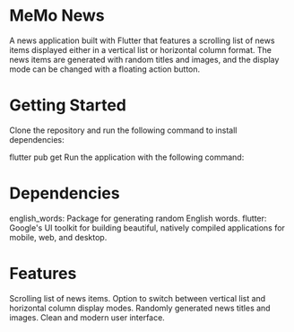 # MeMo News
A news application built with Flutter that features a scrolling list of news items displayed either in a vertical list or horizontal column format. The news items are generated with random titles and images, and the display mode can be changed with a floating action button.

# Getting Started
Clone the repository and run the following command to install dependencies:

flutter pub get
Run the application with the following command:

# Dependencies
english_words: Package for generating random English words.
flutter: Google's UI toolkit for building beautiful, natively compiled applications for mobile, web, and desktop.
# Features
Scrolling list of news items.
Option to switch between vertical list and horizontal column display modes.
Randomly generated news titles and images.
Clean and modern user interface.
